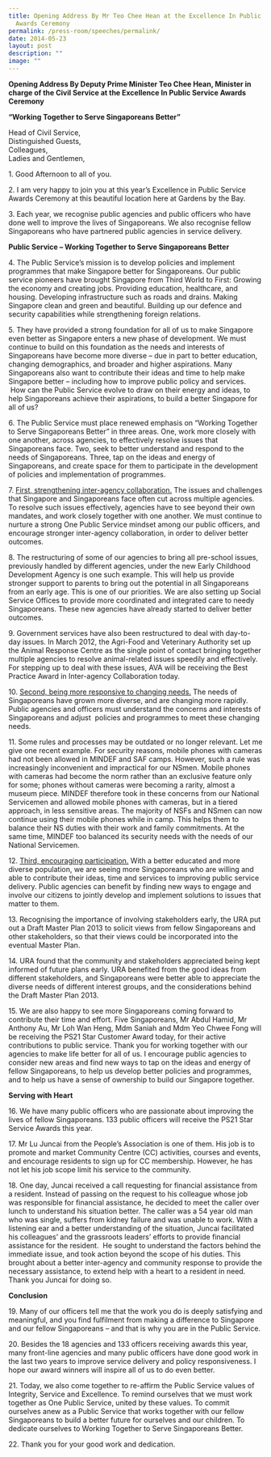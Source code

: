 ```yaml
---
title: Opening Address By Mr Teo Chee Hean at the Excellence In Public Service
  Awards Ceremony
permalink: /press-room/speeches/permalink/
date: 2014-05-23
layout: post
description: ""
image: ""
---
```

**Opening Address By Deputy Prime Minister Teo Chee Hean, Minister in charge of the Civil Service at the Excellence In Public Service Awards Ceremony**

**“Working Together to Serve Singaporeans Better”**

Head of Civil Service,  
Distinguished Guests,  
Colleagues,  
Ladies and Gentlemen,

1\. Good Afternoon to all of you. 

2\. I am very happy to join you at this year’s Excellence in Public Service Awards Ceremony at this beautiful location here at Gardens by the Bay.

3\. Each year, we recognise public agencies and public officers who have done well to improve the lives of Singaporeans. We also recognise fellow Singaporeans who have partnered public agencies in service delivery.

**Public Service – Working Together to Serve Singaporeans Better**

4\. The Public Service’s mission is to develop policies and implement programmes that make Singapore better for Singaporeans. Our public service pioneers have brought Singapore from Third World to First: Growing the economy and creating jobs. Providing education, healthcare, and housing. Developing infrastructure such as roads and drains. Making Singapore clean and green and beautiful. Building up our defence and security capabilities while strengthening foreign relations.

5\. They have provided a strong foundation for all of us to make Singapore even better as Singapore enters a new phase of development. We must continue to build on this foundation as the needs and interests of Singaporeans have become more diverse – due in part to better education, changing demographics, and broader and higher aspirations. Many Singaporeans also want to contribute their ideas and time to help make Singapore better – including how to improve public policy and services.  How can the Public Service evolve to draw on their energy and ideas, to help Singaporeans achieve their aspirations, to build a better Singapore for all of us?

6\. The Public Service must place renewed emphasis on “Working Together to Serve Singaporeans Better” in three areas. One, work more closely with one another, across agencies, to effectively resolve issues that Singaporeans face. Two, seek to better understand and respond to the needs of Singaporeans. Three, tap on the ideas and energy of Singaporeans, and create space for them to participate in the development of policies and implementation of programmes.

7\. <u>First, strengthening inter-agency collaboration.</u> The issues and challenges that Singapore and Singaporeans face often cut across multiple agencies. To resolve such issues effectively, agencies have to see beyond their own mandates, and work closely together with one another. We must continue to nurture a strong One Public Service mindset among our public officers, and encourage stronger inter-agency collaboration, in order to deliver better outcomes.

8\. The restructuring of some of our agencies to bring all pre-school issues, previously handled by different agencies, under the new Early Childhood Development Agency is one such example. This will help us provide stronger support to parents to bring out the potential in all Singaporeans from an early age. This is one of our priorities. We are also setting up Social Service Offices to provide more coordinated and integrated care to needy Singaporeans. These new agencies have already started to deliver better outcomes.

9\. Government services have also been restructured to deal with day-to-day issues. In March 2012, the Agri-Food and Veterinary Authority set up the Animal Response Centre as the single point of contact bringing together multiple agencies to resolve animal-related issues speedily and effectively. For stepping up to deal with these issues, AVA will be receiving the Best Practice Award in Inter-agency Collaboration today.

10\. <u>Second, being more responsive to changing needs.</u> The needs of Singaporeans have grown more diverse, and are changing more rapidly. Public agencies and officers must understand the concerns and interests of Singaporeans and adjust  policies and programmes to meet these changing needs.

11\. Some rules and processes may be outdated or no longer relevant. Let me give one recent example. For security reasons, mobile phones with cameras had not been allowed in MINDEF and SAF camps. However, such a rule was increasingly inconvenient and impractical for our NSmen. Mobile phones with cameras had become the norm rather than an exclusive feature only for some; phones without cameras were becoming a rarity, almost a museum piece. MINDEF therefore took in these concerns from our National Servicemen and allowed mobile phones with cameras, but in a tiered approach, in less sensitive areas. The majority of NSFs and NSmen can now continue using their mobile phones while in camp. This helps them to balance their NS duties with their work and family commitments. At the same time, MINDEF too balanced its security needs with the needs of our National Servicemen.

12\. <u>Third, encouraging participation.</u> With a better educated and more diverse population, we are seeing more Singaporeans who are willing and able to contribute their ideas, time and services to improving public service delivery. Public agencies can benefit by finding new ways to engage and involve our citizens to jointly develop and implement solutions to issues that matter to them.

13\. Recognising the importance of involving stakeholders early, the URA put out a Draft Master Plan 2013 to solicit views from fellow Singaporeans and other stakeholders, so that their views could be incorporated into the eventual Master Plan.

14\. URA found that the community and stakeholders appreciated being kept informed of future plans early. URA benefited from the good ideas from different stakeholders, and Singaporeans were better able to appreciate the diverse needs of different interest groups, and the considerations behind the Draft Master Plan 2013.

15\. We are also happy to see more Singaporeans coming forward to contribute their time and effort. Five Singaporeans, Mr Abdul Hamid, Mr Anthony Au, Mr Loh Wan Heng, Mdm Saniah and Mdm Yeo Chwee Fong will be receiving the PS21 Star Customer Award today, for their active contributions to public service. Thank you for working together with our agencies to make life better for all of us. I encourage public agencies to consider new areas and find new ways to tap on the ideas and energy of fellow Singaporeans, to help us develop better policies and programmes, and to help us have a sense of ownership to build our Singapore together.

**Serving with Heart**

16\. We have many public officers who are passionate about improving the lives of fellow Singaporeans. 133 public officers will receive the PS21 Star Service Awards this year.

17\. Mr Lu Juncai from the People’s Association is one of them. His job is to promote and market Community Centre (CC) activities, courses and events, and encourage residents to sign up for CC membership. However, he has not let his job scope limit his service to the community.

18\. One day, Juncai received a call requesting for financial assistance from a resident. Instead of passing on the request to his colleague whose job was responsible for financial assistance, he decided to meet the caller over lunch to understand his situation better. The caller was a 54 year old man who was single, suffers from kidney failure and was unable to work. With a listening ear and a better understanding of the situation, Juncai facilitated his colleagues’ and the grassroots leaders’ efforts to provide financial assistance for the resident.  He sought to understand the factors behind the immediate issue, and took action beyond the scope of his duties. This brought about a better inter-agency and community response to provide the necessary assistance, to extend help with a heart to a resident in need. Thank you Juncai for doing so.

**Conclusion**

19\. Many of our officers tell me that the work you do is deeply satisfying and meaningful, and you find fulfilment from making a difference to Singapore and our fellow Singaporeans – and that is why you are in the Public Service.

20\. Besides the 18 agencies and 133 officers receiving awards this year, many front-line agencies and many public officers have done good work in the last two years to improve service delivery and policy responsiveness. I hope our award winners will inspire all of us to do even better.

21\. Today, we also come together to re-affirm the Public Service values of Integrity, Service and Excellence. To remind ourselves that we must work together as One Public Service, united by these values. To commit ourselves anew as a Public Service that works together with our fellow Singaporeans to build a better future for ourselves and our children. To dedicate ourselves to Working Together to Serve Singaporeans Better.

22\. Thank you for your good work and dedication.